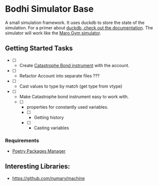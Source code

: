 # Bodhi Simulator Base

A small simulation framework. It uses duckdb to store the state of the simulation. For a primer about [duckdb, check out the documentation](https://duckdb.org/). The simulator will work like the [Maro Gym simulator](https://maro.readthedocs.io/en/).



## Getting Started Tasks

- [ ] - Create [Catastrophe Bond instrument](https://youtu.be/QfWvrpJgPPo) with the account.
- [ ] - Refactor Account into separate files ???
- [ ] - Cast values to type by match (get type from vtype) 
- [ ] - Make Catastrophe bond instrument easy to work with. 
  - [ ] - properties for constantly used variables.
    - [ ] - Getting history
    - [ ] - Casting variables

### Requirements

- [Poetry Packages Manager](https://python-poetry.org/) 


## Interesting Libraries:

- https://github.com/numary/machine